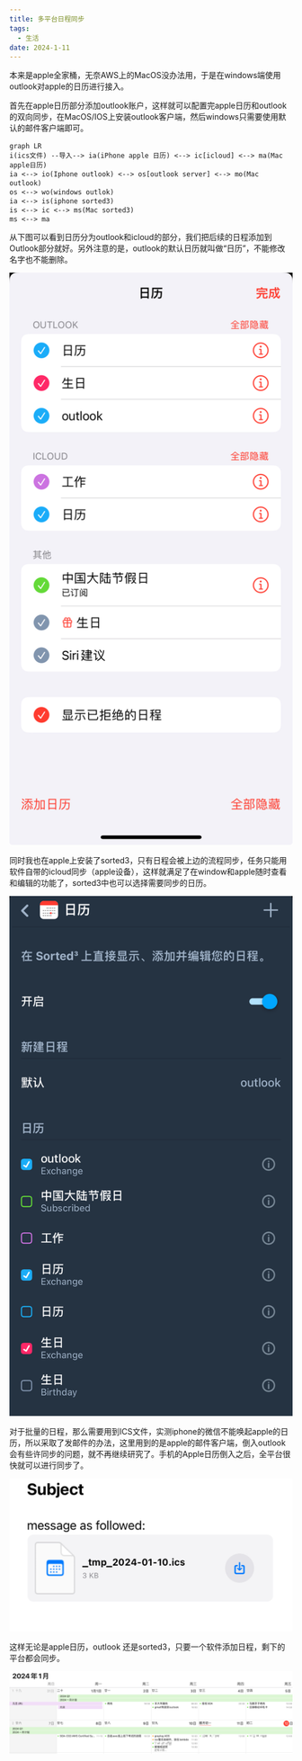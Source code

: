 ```yaml
---
title: 多平台日程同步
tags:
  - 生活
date: 2024-1-11
---
```



本来是apple全家桶，无奈AWS上的MacOS没办法用，于是在windows端使用outlook对apple的日历进行接入。

首先在apple日历部分添加outlook账户，这样就可以配置完apple日历和outlook的双向同步，在MacOS/IOS上安装outlook客户端，然后windows只需要使用默认的邮件客户端即可。
<!--more-->







 ```mermaid
 graph LR
 i(ics文件) --导入--> ia(iPhone apple 日历) <--> ic[icloud] <--> ma(Mac apple日历)
 ia <--> io(Iphone outlook) <--> os[outlook server] <--> mo(Mac outlook)
 os <--> wo(windows outlok)
 ia <--> is(iphone sorted3)
 is <--> ic <--> ms(Mac sorted3)
 ms <--> ma
 ```

从下图可以看到日历分为outlook和icloud的部分，我们把后续的日程添加到Outlook部分就好。另外注意的是，outlook的默认日历就叫做“日历”，不能修改名字也不能删除。

![IMG_BED298D58B69-1](https://raw.githubusercontent.com/Xu-Hardy/image-host/master/IMG_BED298D58B69-1.jpeg)

同时我也在apple上安装了sorted3，只有日程会被上边的流程同步，任务只能用软件自带的icloud同步（apple设备），这样就满足了在window和apple随时查看和编辑的功能了，sorted3中也可以选择需要同步的日历。

![image-20240111100732235](https://raw.githubusercontent.com/Xu-Hardy/image-host/master/image-20240111100732235.png)

对于批量的日程，那么需要用到ICS文件，实测iphone的微信不能唤起apple的日历，所以采取了发邮件的办法，这里用到的是apple的邮件客户端，倒入outlook会有些许同步的问题，就不再继续研究了。手机的Apple日历倒入之后，全平台很快就可以进行同步了。

![IMG_94EF88297C76-1](https://raw.githubusercontent.com/Xu-Hardy/image-host/master/IMG_94EF88297C76-1.jpeg)

这样无论是apple日历，outlook 还是sorted3，只要一个软件添加日程，剩下的平台都会同步。

![](https://raw.githubusercontent.com/Xu-Hardy/image-host/master/image-20240112085234629.png)
